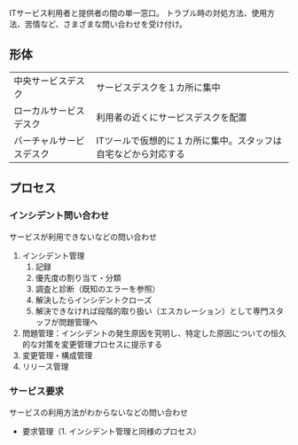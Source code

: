 ITサービス利用者と提供者の間の単一窓口。
トラブル時の対処方法、使用方法、苦情など、さまざまな問い合わせを受け付け。

## 形体
|                          |                                                                |
| ------------------------ | -------------------------------------------------------------- |
| 中央サービスデスク       | サービスデスクを１カ所に集中                                   |
| ローカルサービスデスク   | 利用者の近くにサービスデスクを配置                             |
| バーチャルサービスデスク | ITツールで仮想的に１カ所に集中。スタッフは自宅などから対応する |

## プロセス
### インシデント問い合わせ
サービスが利用できないなどの問い合わせ
1. インシデント管理
	1. 記録
	2. 優先度の割り当て・分類
	3. 調査と診断（既知のエラーを参照）
	4. 解決したらインシデントクローズ
	5. 解決できなければ段階的取り扱い（エスカレーション）として専門スタッフが問題管理へ
2. 問題管理：インシデントの発生原因を究明し、特定した原因についての恒久的な対策を変更管理プロセスに提示する
3. 変更管理・構成管理
5. リリース管理

### サービス要求
サービスの利用方法がわからないなどの問い合わせ
- 要求管理（1. インシデント管理と同様のプロセス）